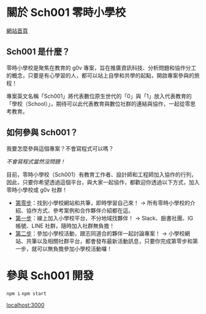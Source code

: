 # 關於 Sch001 零時小學校

[網站首頁](https://sch001.g0v.tw/)

## Sch001 是什麼？

零時小學校是聚焦在教育的 g0v 專案，旨在推廣資訊科技、分析問題和協作分工的概念，只要是有心學習的人，都可以站上自學和共學的起點，開啟專案參與的旅程！

專案英文名稱「Sch001」將代表數位原生世代的「0」與「1」放入代表教育的「學校（School）」，期待可以此代表教育與數位社群的連結與協作，一起從零思考教育。

## 如何參與 Sch001？

我要怎麼參與這個專案？不會寫程式可以嗎？

*不會寫程式當然沒問題！*

目前，零時小學校（Sch001）有教育工作者、設計師和工程師加入協作的行列，因此，只要你希望透過這個平台，與大家一起協作，都歡迎你透過以下方式，加入零時小學校或 g0v 社群！

- [第零步](https://sch001.g0v.tw/)：找到小學校網站和共筆，即時學習自己來！ -> 所有零時小學校的介紹、協作方式、參考案例和合作夥伴介紹都在這。
- [第一步](https://g0v.hackmd.io/@jothon/howtojoinslackedu)：線上加入小學校平台，不分地域找夥伴！ -> Slack、臉書社團、IG 帳號、LINE 社群，隨時加入社群無負擔！
- [第二步](https://g0v.hackmd.io/@jothon/jothon2021)：參加小學校活動，跟志同道合的夥伴一起討論專案！ -> 小學校網站、共筆以及相關社群平台，都會發布最新活動訊息，只要你完成第零步和第一步，就可以無負擔參加小學校活動囉！

# 參與 Sch001 開發

`npm i`
`npm start`

[localhost:3000](localhost:3000)
